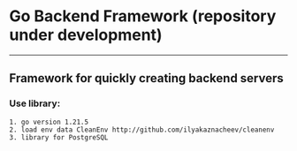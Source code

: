 # Go Backend Framework (repository under development)
___
## Framework for quickly creating backend servers

### Use library:
    1. go version 1.21.5
    2. load env data CleanEnv http://github.com/ilyakaznacheev/cleanenv
    3. library for PostgreSQL
